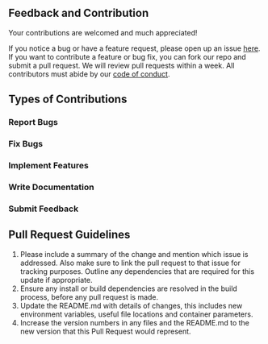## Feedback and Contribution
Your contributions are welcomed and much appreciated!

If you notice a bug or have a feature request, please open up an issue [here](https://github.com/UBC-MDS/dsci-522-group14/issues). If you want to contribute a feature or bug fix, you can fork our repo and submit a pull request. We will review pull requests within a week. All contributors must abide by our [code of conduct](https://github.com/UBC-MDS/dsci-522-group14/blob/main/code_of_conduct.md).

## Types of Contributions
### Report Bugs

### Fix Bugs

### Implement Features

### Write Documentation

### Submit Feedback

## Pull Request Guidelines
1. Please include a summary of the change and mention which issue is addressed. Also make sure to link the pull request to that issue for tracking purposes. Outline any dependencies that are required for this update if appropriate.
2. Ensure any install or build dependencies are resolved in the build process, before any pull request is made.
3. Update the README.md with details of changes, this includes new environment variables, useful file locations and container parameters.
4. Increase the version numbers in any files and the README.md to the new version that this Pull Request would represent.

